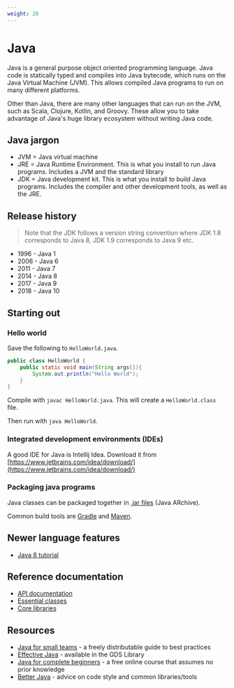 ```yaml
---
weight: 20
---
```

# Java

Java is a general purpose object oriented programming language. Java code is statically typed and compiles into Java bytecode, which runs on the Java Virtual Machine (JVM). This allows compiled Java programs to run on many different platforms.

Other than Java, there are many other languages that can run on the JVM, such as Scala, Clojure, Kotlin, and Groovy. These allow you to take advantage of Java's huge library ecosystem without writing Java code.

## Java jargon
- JVM = Java virtual machine
- JRE = Java Runtime Environment. This is what you install to run Java programs. Includes a JVM and the standard library
- JDK = Java development kit. This is what you install to build Java programs. Includes the compiler and other development tools, as well as the JRE.

## Release history
> Note that the JDK follows a version string convention where JDK 1.8 corresponds to Java 8, JDK 1.9 corresponds to Java 9 etc.

- 1996 - Java 1
- 2006 - Java 6
- 2011 - Java 7
- 2014 - Java 8
- 2017 - Java 9
- 2018 - Java 10

## Starting out
### Hello world
Save the following to `HelloWorld.java`.

```java
public class HelloWorld {
	public static void main(String args[]){
		System.out.println("Hello World");
	}
}
```

Compile with `javac HelloWorld.java`. This will create a `HelloWorld.class` file.

Then run with `java HelloWorld`.

### Integrated development environments (IDEs)
A good IDE for Java is Intellij Idea. Download it from [https://www.jetbrains.com/idea/download/](https://www.jetbrains.com/idea/download/)

### Packaging java programs
Java classes can be packaged together in [.jar files](https://docs.oracle.com/javase/tutorial/deployment/jar/basicsindex.html) (Java ARchive).

Common build tools are [Gradle](http://gradle.org/) and [Maven](http://books.sonatype.com/mvnex-book/reference/index.html).

## Newer language features
* [Java 8 tutorial](http://winterbe.com/posts/2014/03/16/java-8-tutorial/)

## Reference documentation
- [API documentation](https://docs.oracle.com/javase/10/docs/api/overview-summary.html)
- [Essential classes](https://docs.oracle.com/javase/tutorial/essential/index.html)
- [Core libraries](https://docs.oracle.com/javase/10/core/java-core-libraries1.htm#JSCOR-GUID-C6BE8117-F73E-4BE6-98AA-681A0CD4EEA9)

## Resources
- [Java for small teams](https://ncrcoe.gitbooks.io/java-for-small-teams/content/) - a freely distributable guide to best practices
- [Effective Java](https://gds-library.cloudapps.digital/books/573) - available in the GDS Library
- [Java for complete beginners](https://courses.caveofprogramming.com/p/java-for-complete-beginners) - a free online course that assumes no prior knowledge
- [Better Java](https://github.com/cxxr/better-java) - advice on code style and common libraries/tools
